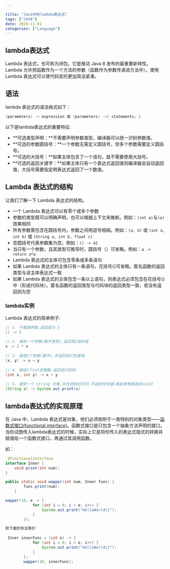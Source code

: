 ```yaml
---

title: "Java中的lambda表达式"
tags: ["JAVA"]
date: 2019-11-01
categories: ["Language"]
---
```


## lambda表达式

Lambda 表达式，也可称为闭包，它是推动 Java 8 发布的最重要新特性。Lambda 允许把函数作为一个方法的参数（函数作为参数传递进方法中）。使用 Lambda 表达式可以使代码变的更加简洁紧凑。

## 语法



lambda 表达式的语法格式如下：

```java
(parameters) -> expression 或 (parameters) ->{ statements; }
```

以下是lambda表达式的重要特征:

- **可选类型声明：**不需要声明参数类型，编译器可以统一识别参数值。
- **可选的参数圆括号：**一个参数无需定义圆括号，但多个参数需要定义圆括号。
- **可选的大括号：**如果主体包含了一个语句，就不需要使用大括号。
- **可选的返回关键字：**如果主体只有一个表达式返回值则编译器会自动返回值，大括号需要指定明表达式返回了一个数值。

## Lambda 表达式的结构

让我们了解一下 Lambda 表达式的结构。

- 一个 Lambda 表达式可以有零个或多个参数
- 参数的类型既可以明确声明，也可以根据上下文来推断。例如：`(int a)`与`(a)`效果相同
- 所有参数需包含在圆括号内，参数之间用逗号相隔。例如：`(a, b)` 或 `(int a, int b)` 或 `(String a, int b, float c)`
- 空圆括号代表参数集为空。例如：`() -> 42`
- 当只有一个参数，且其类型可推导时，圆括号（）可省略。例如：`a -> return a*a`
- Lambda 表达式的主体可包含零条或多条语句
- 如果 Lambda 表达式的主体只有一条语句，花括号{}可省略。匿名函数的返回类型与该主体表达式一致
- 如果 Lambda 表达式的主体包含一条以上语句，则表达式必须包含在花括号{}中（形成代码块）。匿名函数的返回类型与代码块的返回类型一致，若没有返回则为空

### lambda实例

Lambda 表达式的简单例子:

```java
// 1. 不需要参数,返回值为 5  
() -> 5  
  
// 2. 接收一个参数(数字类型),返回其2倍的值  
x -> 2 * x  
  
// 3. 接受2个参数(数字),并返回他们的差值  
(x, y) -> x – y  
  
// 4. 接收2个int型整数,返回他们的和  
(int x, int y) -> x + y  
  
// 5. 接受一个 string 对象,并在控制台打印,不返回任何值(看起来像是返回void)  
(String s) -> System.out.print(s)
```

## lambda表达式的实现原理

在 Java 中，Lambda 表达式是对象，他们必须依附于一类特别的对象类型——[函数式接口(functional interface)](https://www.runoob.com/java/java8-functional-interfaces.html)。函数式接口是只包含一个抽象方法声明的接口。当你试图传入lambda表达式的时候，实际上它是将你传入的表达式隐式的转换并赋值给一个函数式接口，再通过其调用函数。

如：

```java
 @FunctionalInterface
interface Inner {
    void print(int num);
}

public static void wapper(int num, Inner func) {
        func.print(num);
    }
```

```java
wapper(10, e -> {
            for (int i = 0; i < e; i++) {
                System.out.print("HelloWorld\t");
            }
        });

和下面的写法等价
    
 Inner innerFunc = (int e) -> {
            for (int i = 0; i < e; i++) {
                System.out.print("HelloWorld\t");
            }
        };
        wapper(10, innerFunc);


```

